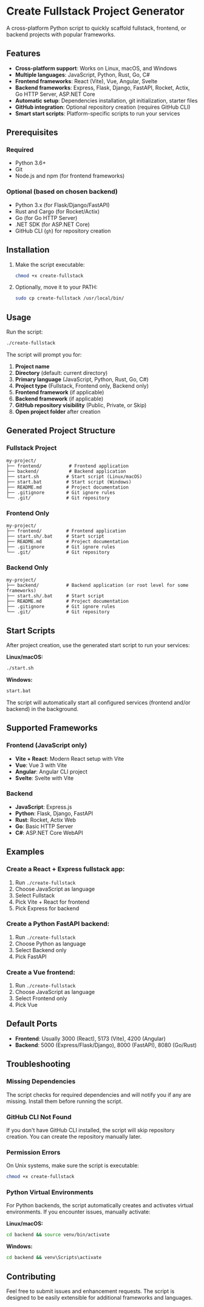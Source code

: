 # Create Fullstack Project Generator

A cross-platform Python script to quickly scaffold fullstack, frontend, or backend projects with popular frameworks.

## Features

- **Cross-platform support**: Works on Linux, macOS, and Windows
- **Multiple languages**: JavaScript, Python, Rust, Go, C#
- **Frontend frameworks**: React (Vite), Vue, Angular, Svelte
- **Backend frameworks**: Express, Flask, Django, FastAPI, Rocket, Actix, Go HTTP Server, ASP.NET Core
- **Automatic setup**: Dependencies installation, git initialization, starter files
- **GitHub integration**: Optional repository creation (requires GitHub CLI)
- **Smart start scripts**: Platform-specific scripts to run your services

## Prerequisites

### Required
- Python 3.6+
- Git
- Node.js and npm (for frontend frameworks)

### Optional (based on chosen backend)
- Python 3.x (for Flask/Django/FastAPI)
- Rust and Cargo (for Rocket/Actix)
- Go (for Go HTTP Server)
- .NET SDK (for ASP.NET Core)
- GitHub CLI (`gh`) for repository creation

## Installation

1. Make the script executable:
   ```bash
   chmod +x create-fullstack
   ```

2. Optionally, move it to your PATH:
   ```bash
   sudo cp create-fullstack /usr/local/bin/
   ```

## Usage

Run the script:
```bash
./create-fullstack
```

The script will prompt you for:
1. **Project name**
2. **Directory** (default: current directory)
3. **Primary language** (JavaScript, Python, Rust, Go, C#)
4. **Project type** (Fullstack, Frontend only, Backend only)
5. **Frontend framework** (if applicable)
6. **Backend framework** (if applicable)
7. **GitHub repository visibility** (Public, Private, or Skip)
8. **Open project folder** after creation

## Generated Project Structure

### Fullstack Project
```
my-project/
├── frontend/          # Frontend application
├── backend/           # Backend application
├── start.sh          # Start script (Linux/macOS)
├── start.bat         # Start script (Windows)
├── README.md         # Project documentation
├── .gitignore        # Git ignore rules
└── .git/             # Git repository
```

### Frontend Only
```
my-project/
├── frontend/         # Frontend application
├── start.sh/.bat     # Start script
├── README.md         # Project documentation
├── .gitignore        # Git ignore rules
└── .git/             # Git repository
```

### Backend Only
```
my-project/
├── backend/          # Backend application (or root level for some frameworks)
├── start.sh/.bat     # Start script
├── README.md         # Project documentation
├── .gitignore        # Git ignore rules
└── .git/             # Git repository
```

## Start Scripts

After project creation, use the generated start script to run your services:

**Linux/macOS:**
```bash
./start.sh
```

**Windows:**
```bash
start.bat
```

The script will automatically start all configured services (frontend and/or backend) in the background.

## Supported Frameworks

### Frontend (JavaScript only)
- **Vite + React**: Modern React setup with Vite
- **Vue**: Vue 3 with Vite
- **Angular**: Angular CLI project
- **Svelte**: Svelte with Vite

### Backend
- **JavaScript**: Express.js
- **Python**: Flask, Django, FastAPI
- **Rust**: Rocket, Actix Web
- **Go**: Basic HTTP Server
- **C#**: ASP.NET Core WebAPI

## Examples

### Create a React + Express fullstack app:
1. Run `./create-fullstack`
2. Choose JavaScript as language
3. Select Fullstack
4. Pick Vite + React for frontend
5. Pick Express for backend

### Create a Python FastAPI backend:
1. Run `./create-fullstack`
2. Choose Python as language
3. Select Backend only
4. Pick FastAPI

### Create a Vue frontend:
1. Run `./create-fullstack`
2. Choose JavaScript as language
3. Select Frontend only
4. Pick Vue

## Default Ports

- **Frontend**: Usually 3000 (React), 5173 (Vite), 4200 (Angular)
- **Backend**: 5000 (Express/Flask/Django), 8000 (FastAPI), 8080 (Go/Rust)

## Troubleshooting

### Missing Dependencies
The script checks for required dependencies and will notify you if any are missing. Install them before running the script.

### GitHub CLI Not Found
If you don't have GitHub CLI installed, the script will skip repository creation. You can create the repository manually later.

### Permission Errors
On Unix systems, make sure the script is executable:
```bash
chmod +x create-fullstack
```

### Python Virtual Environments
For Python backends, the script automatically creates and activates virtual environments. If you encounter issues, manually activate:

**Linux/macOS:**
```bash
cd backend && source venv/bin/activate
```

**Windows:**
```bash
cd backend && venv\Scripts\activate
```

## Contributing

Feel free to submit issues and enhancement requests. The script is designed to be easily extensible for additional frameworks and languages.